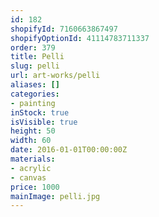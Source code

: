 ```yaml
---
id: 182
shopifyId: 7160663867497
shopifyOptionId: 41114783711337
order: 379
title: Pelli
slug: pelli
url: art-works/pelli
aliases: []
categories:
- painting
inStock: true
isVisible: true
height: 50
width: 60
date: 2016-01-01T00:00:00Z
materials:
- acrylic
- canvas
price: 1000
mainImage: pelli.jpg
---
```

